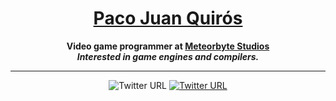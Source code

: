 <h1 style="border-bottom: none;" align="center">
    <a href="https://github.com/pacojq/">Paco Juan Quirós</a>
</h1>

<p align="center">
  <strong>
    Video game programmer at <a href="https://meteorbytestudios.com">Meteorbyte Studios</a>
    <br>
    <i>Interested in game engines and compilers.</i>
  </strong>
</p>

---

<p align="center">
  <img alt="Twitter URL" src="https://img.shields.io/twitter/url?color=blue&label=%40_thisIsPJ&logo=twitter&style=flat-square&url=https%3A%2F%2Ftwitter.com%2F_thisIsPJ">
  
  <a href="Paco-Juan-Quiros_Game-Programmer-Resume.pdf">
  <img alt="Twitter URL" src="https://img.shields.io/static/v1?label=Resume&message=PDF&color=red&style=flat-square"></a>
</p>

